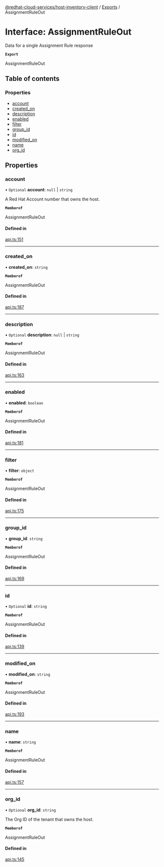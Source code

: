 [@redhat-cloud-services/host-inventory-client](../README.md) / [Exports](../modules.md) / AssignmentRuleOut

# Interface: AssignmentRuleOut

Data for a single Assignment Rule response

**`Export`**

AssignmentRuleOut

## Table of contents

### Properties

- [account](AssignmentRuleOut.md#account)
- [created\_on](AssignmentRuleOut.md#created_on)
- [description](AssignmentRuleOut.md#description)
- [enabled](AssignmentRuleOut.md#enabled)
- [filter](AssignmentRuleOut.md#filter)
- [group\_id](AssignmentRuleOut.md#group_id)
- [id](AssignmentRuleOut.md#id)
- [modified\_on](AssignmentRuleOut.md#modified_on)
- [name](AssignmentRuleOut.md#name)
- [org\_id](AssignmentRuleOut.md#org_id)

## Properties

### account

• `Optional` **account**: ``null`` \| `string`

A Red Hat Account number that owns the host.

**`Memberof`**

AssignmentRuleOut

#### Defined in

[api.ts:151](https://github.com/RedHatInsights/javascript-clients/blob/main/packages/host-inventory/api.ts#L151)

___

### created\_on

• **created\_on**: `string`

**`Memberof`**

AssignmentRuleOut

#### Defined in

[api.ts:187](https://github.com/RedHatInsights/javascript-clients/blob/main/packages/host-inventory/api.ts#L187)

___

### description

• `Optional` **description**: ``null`` \| `string`

**`Memberof`**

AssignmentRuleOut

#### Defined in

[api.ts:163](https://github.com/RedHatInsights/javascript-clients/blob/main/packages/host-inventory/api.ts#L163)

___

### enabled

• **enabled**: `boolean`

**`Memberof`**

AssignmentRuleOut

#### Defined in

[api.ts:181](https://github.com/RedHatInsights/javascript-clients/blob/main/packages/host-inventory/api.ts#L181)

___

### filter

• **filter**: `object`

**`Memberof`**

AssignmentRuleOut

#### Defined in

[api.ts:175](https://github.com/RedHatInsights/javascript-clients/blob/main/packages/host-inventory/api.ts#L175)

___

### group\_id

• **group\_id**: `string`

**`Memberof`**

AssignmentRuleOut

#### Defined in

[api.ts:169](https://github.com/RedHatInsights/javascript-clients/blob/main/packages/host-inventory/api.ts#L169)

___

### id

• `Optional` **id**: `string`

**`Memberof`**

AssignmentRuleOut

#### Defined in

[api.ts:139](https://github.com/RedHatInsights/javascript-clients/blob/main/packages/host-inventory/api.ts#L139)

___

### modified\_on

• **modified\_on**: `string`

**`Memberof`**

AssignmentRuleOut

#### Defined in

[api.ts:193](https://github.com/RedHatInsights/javascript-clients/blob/main/packages/host-inventory/api.ts#L193)

___

### name

• **name**: `string`

**`Memberof`**

AssignmentRuleOut

#### Defined in

[api.ts:157](https://github.com/RedHatInsights/javascript-clients/blob/main/packages/host-inventory/api.ts#L157)

___

### org\_id

• `Optional` **org\_id**: `string`

The Org ID of the tenant that owns the host.

**`Memberof`**

AssignmentRuleOut

#### Defined in

[api.ts:145](https://github.com/RedHatInsights/javascript-clients/blob/main/packages/host-inventory/api.ts#L145)
